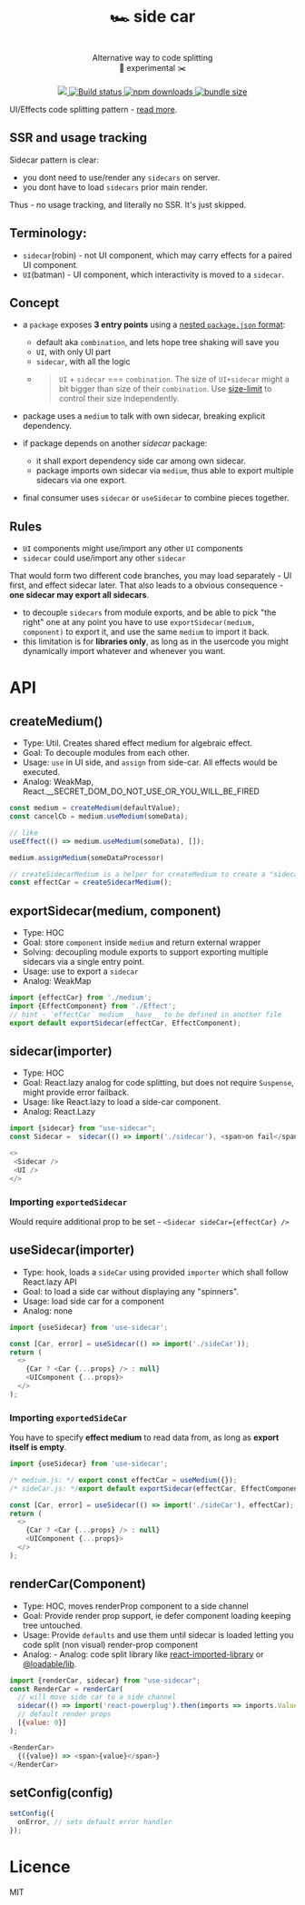 <div align="center">
  <h1>🏎 side car</h1>
  <br/>
   Alternative way to code splitting
  <br/>
   🧪 experimental ✂️
  <br/>
  <br/>
  
  <a href="https://www.npmjs.com/package/use-sidecar">
    <img src="https://img.shields.io/npm/v/use-sidecar.svg?style=flat-square" />
  </a>
    
  <a href="https://circleci.com/gh/theKashey/use-sidecar/tree/master">
   <img src="https://img.shields.io/circleci/project/github/theKashey/use-sidecar/master.svg?style=flat-square)" alt="Build status">
  </a> 

  <a href="https://www.npmjs.com/package/use-sidecar">
   <img src="https://img.shields.io/npm/dm/use-sidecar.svg" alt="npm downloads">
  </a> 

  <a href="https://bundlephobia.com/result?p=use-sidecar">
   <img src="https://img.shields.io/bundlephobia/minzip/use-sidecar.svg" alt="bundle size">
  </a>   
  <br/>
</div>

UI/Effects code splitting pattern - [read more](https://dev.to/thekashey/sidecar-for-a-code-splitting-1o8g).

## SSR and usage tracking
Sidecar pattern is clear:
- you dont need to use/render any `sidecars` on server.
- you dont have to load `sidecars` prior main render.

Thus - no usage tracking, and literally no SSR. It's just skipped.

## Terminology: 
- `sidecar`(robin) - not UI component, which may carry effects for a paired UI component.
- `UI`(batman) - UI component, which interactivity is moved to a `sidecar`.

## Concept
- a `package` exposes __3 entry points__ using a [nested `package.json` format](https://github.com/theKashey/multiple-entry-points-example):
  - default aka `combination`, and lets hope tree shaking will save you
  - `UI`, with only UI part
  - `sidecar`, with all the logic
  - > `UI` + `sidecar` === `combination`. The size of `UI+sidecar` might a bit bigger than size of their `combination`.
  Use [size-limit](https://github.com/ai/size-limit) to control their size independently. 
  

- package uses a `medium` to talk with own sidecar, breaking explicit dependency.
 
- if package depends on another _sidecar_ package:
  - it shall export dependency side car among own sidecar.
  - package imports own sidecar via `medium`, thus able to export multiple sidecars via one export. 

- final consumer uses `sidecar` or `useSidecar` to combine pieces together.  

## Rules
- `UI` components might use/import any other `UI` components
- `sidecar` could use/import any other `sidecar`

That would form two different code branches, you may load separately - UI first, and effect sidecar later.
That also leads to a obvious consequence - __one sidecar may export all sidecars__.
- to decouple `sidecars` from module exports, and be able to pick "the right" one at any point
you have to use `exportSidecar(medium, component)` to export it, and use the same `medium` to import it back.
- this limitation is for __libraries only__, as long as in the usercode you might 
dynamically import whatever and whenever you want. 

# API

## createMedium()
- Type: Util. Creates shared effect medium for algebraic effect.
- Goal: To decouple modules from each other.
- Usage: `use` in UI side, and `assign` from side-car. All effects would be executed.
- Analog: WeakMap, React.__SECRET_DOM_DO_NOT_USE_OR_YOU_WILL_BE_FIRED
```js
const medium = createMedium(defaultValue);
const cancelCb = medium.useMedium(someData);

// like
useEffect(() => medium.useMedium(someData), []);

medium.assignMedium(someDataProcessor)

// createSidecarMedium is a helper for createMedium to create a "sidecar" symbol
const effectCar = createSidecarMedium();
```


## exportSidecar(medium, component)
- Type: HOC
- Goal: store `component` inside `medium` and return external wrapper
- Solving: decoupling module exports to support exporting multiple sidecars via a single entry point.
- Usage: use to export a `sidecar`
- Analog: WeakMap
```js
import {effectCar} from './medium';
import {EffectComponent} from './Effect';
// hint - `effectCar` medium __have__ to be defined in another file
export default exportSidecar(effectCar, EffectComponent);
```

## sidecar(importer)
- Type: HOC
- Goal: React.lazy analog for code splitting, but does not require `Suspense`, might provide error failback.
- Usage: like React.lazy to load a side-car component.
- Analog: React.Lazy
```js
import {sidecar} from "use-sidecar";
const Sidecar =  sidecar(() => import('./sidecar'), <span>on fail</span>);

<>
 <Sidecar />
 <UI />
</> 
```
### Importing `exportedSidecar`
Would require additional prop to be set - ```<Sidecar sideCar={effectCar} />```

## useSidecar(importer)
- Type: hook, loads a `sideCar` using provided `importer` which shall follow React.lazy API
- Goal: to load a side car without displaying any "spinners".
- Usage: load side car for a component
- Analog: none
```js
import {useSidecar} from 'use-sidecar';

const [Car, error] = useSidecar(() => import('./sideCar'));
return (
  <>
    {Car ? <Car {...props} /> : null}
    <UIComponent {...props}>
  </>
); 
```
### Importing `exportedSideCar`
You have to specify __effect medium__ to read data from, as long as __export itself is empty__.
```js
import {useSidecar} from 'use-sidecar';

/* medium.js: */ export const effectCar = useMedium({});
/* sideCar.js: */export default exportSidecar(effectCar, EffectComponent);

const [Car, error] = useSidecar(() => import('./sideCar'), effectCar); 
return (
  <>
    {Car ? <Car {...props} /> : null}
    <UIComponent {...props}>
  </>
); 
```

## renderCar(Component)
- Type: HOC, moves renderProp component to a side channel
- Goal: Provide render prop support, ie defer component loading keeping tree untouched.
- Usage: Provide `defaults` and use them until sidecar is loaded letting you code split (non visual) render-prop component
- Analog: - Analog: code split library like [react-imported-library](https://github.com/theKashey/react-imported-library) or [@loadable/lib](https://www.smooth-code.com/open-source/loadable-components/docs/library-splitting/).
```js
import {renderCar, sidecar} from "use-sidecar";
const RenderCar = renderCar(
  // will move side car to a side channel
  sidecar(() => import('react-powerplug').then(imports => imports.Value)),
  // default render props
  [{value: 0}]  
);

<RenderCar>
  {({value}) => <span>{value}</span>}
</RenderCar>
```

## setConfig(config)
```js
setConfig({
  onError, // sets default error handler
});
```

# Licence

MIT

